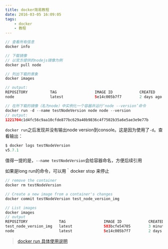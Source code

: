 ```yaml
---
title: docker简易教程
date: 2016-03-05 16:09:05
tags:
    - docker
    - 教程
---
```




```java
// 查看所有信息
docker info

// 下载镜像
// 以官方提供的nodejs镜像为例
docker pull node

// 列出下载的景象
docker images

// output:
REPOSITORY          TAG                 IMAGE ID            CREATED             SIZE
node                latest              5e14c005b7f7        2 days ago          644.2 MB

// 在所下载的镜像（名为node）中实例化一个容器并运行‘node --version’命令
docker run -d --name testNodeVersion node node --version
// output:
1221704c1d4fc56c9aa10cfde877bc629a40b9836c4f7502b35a6e5ae3e9e77b
```

`docker run`之后发现并没有输出node version到console。这是因为使用了`-d`。查看输出：
```java
$ docker logs testNodeVersion
v5.7.1
```
值得一提的是，`--name testNodeVersion`会给容器命名，方便后续引用

如果是long run的命令，可以用｀docker stop <container name> 来停止

```java
// remove the container
docker rm testNodeVersion

// Create a new image from a container's changes
docker commit testNodeVersion test_node_version_img

// List images
docker images
// output
REPOSITORY              TAG                 IMAGE ID            CREATED             SIZE
test_node_version_img   latest              583bcfe54705        3 minutes ago       644.2 MB
node                    latest              5e14c005b7f7        2 days ago          644.2 MB
```

> [docker run 具体使用说明](https://docs.docker.com/engine/reference/run/)
